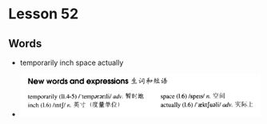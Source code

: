 # Lesson 52

## Words

- temporarily inch space actually

- ![Words](../../../Images/Part2/06/words-52.png)
